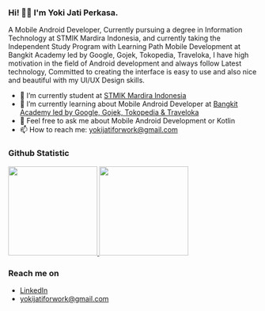 ### Hi! 🫵😁 I'm Yoki Jati Perkasa.

A Mobile Android Developer, Currently pursuing a degree in Information Technology at STMIK Mardira Indonesia, and
currently taking the Independent Study Program with Learning Path Mobile Development at Bangkit Academy led by
Google, Gojek, Tokopedia, Traveloka, I have high motivation in the field of Android development and always follow
Latest technology, Committed to creating
the interface is easy to use and also nice and beautiful with my UI/UX Design skills.

- 🔭 I’m currently student at <a href="https://stmik-mi.ac.id/">STMIK Mardira Indonesia</a>
- 🌱 I’m currently learning about Mobile Android Developer at <a href="https://grow-google.translate.goog/intl/id_id/bangkit/?_x_tr_sl=en&_x_tr_tl=id&_x_tr_hl=id&_x_tr_pto=tc&tab=machine-learning&_x_tr_hist=true">Bangkit Academy led by Google, Gojek, Tokopedia & Traveloka</a> 
- 💬 Feel free to ask me about Mobile Android Development or Kotlin
- 📫 How to reach me: yokijatiforwork@gmail.com
  
### Github Statistic
<p align="left">
<a href="https://github.com/dimasmds">
  <img height="180em" src="https://github-readme-stats-eight-theta.vercel.app/api?username=yokijatip&show_icons=true&theme=algolia&include_all_commits=true&count_private=true"/>
  <img height="180em" src="https://github-readme-stats-eight-theta.vercel.app/api/top-langs/?username=yokijatip&layout=compact&langs_count=8&theme=algolia"/>
</a>
</p>

### Reach me on
- <a href="https://www.linkedin.com/in/yoki-jati-perkasa-793593279/">LinkedIn</a>
- yokijatiforwork@gmail.com
